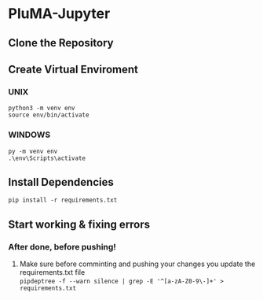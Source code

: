 # PluMA-Jupyter

## Clone the Repository

## Create Virtual Enviroment
### UNIX
`python3 -m venv env`<br />
`source env/bin/activate`<br />

### WINDOWS
`py -m venv env`<br />
`.\env\Scripts\activate`<br />

## Install Dependencies
`pip install -r requirements.txt`<br />

## Start working & fixing errors 
### After done, before pushing!
1. Make sure before comminting and pushing your changes you update the requirements.txt file<br />
`pipdeptree -f --warn silence | grep -E '^[a-zA-Z0-9\-]+' > requirements.txt`

